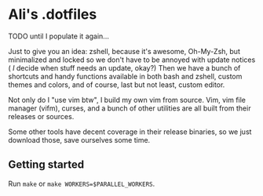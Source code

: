 # Ali's .dotfiles

TODO until I populate it again...

Just to give you an idea: zshell, because it's awesome, Oh-My-Zsh, but minimalized and locked so we
don't have to be annoyed with update notices ( _I_ decide when stuff needs an update, okay?)
Then we have a bunch of shortcuts and handy functions available in both bash and zshell, custom
themes and colors, and of course, last but not least, custom editor.

Not only do I "use vim btw", I build my own vim from source.
Vim, vim file manager (vifm), curses, and a bunch of other utilities are all built from their
releases or sources.

Some other tools have decent coverage in their release binaries, so we just download those, save
ourselves some time.

## Getting started

Run `make` or `make WORKERS=$PARALLEL_WORKERS`. 
